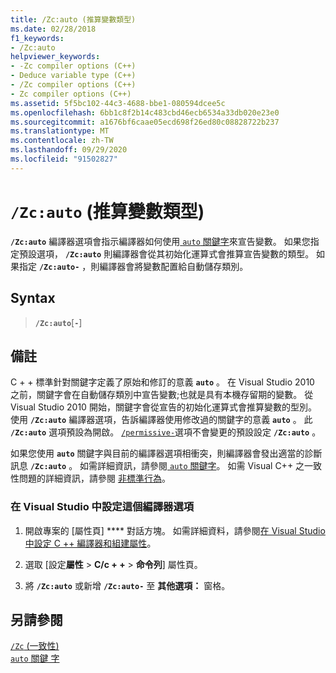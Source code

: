 ```yaml
---
title: /Zc:auto (推算變數類型)
ms.date: 02/28/2018
f1_keywords:
- /Zc:auto
helpviewer_keywords:
- -Zc compiler options (C++)
- Deduce variable type (C++)
- /Zc compiler options (C++)
- Zc compiler options (C++)
ms.assetid: 5f5bc102-44c3-4688-bbe1-080594dcee5c
ms.openlocfilehash: 6bb1c8f2b14c483cbd46ecb6534a33db020e23e0
ms.sourcegitcommit: a1676bf6caae05ecd698f26ed80c08828722b237
ms.translationtype: MT
ms.contentlocale: zh-TW
ms.lasthandoff: 09/29/2020
ms.locfileid: "91502827"
---
```

# <a name="zcauto-deduce-variable-type"></a>`/Zc:auto` (推算變數類型) 

**`/Zc:auto`** 編譯器選項會指示編譯器如何使用[ `auto` 關鍵字](../../cpp/auto-cpp.md)來宣告變數。 如果您指定預設選項， **`/Zc:auto`** 則編譯器會從其初始化運算式會推算宣告變數的類型。 如果指定 **`/Zc:auto-`** ，則編譯器會將變數配置給自動儲存類別。

## <a name="syntax"></a>Syntax

> **`/Zc:auto`**[**`-`**]

## <a name="remarks"></a>備註

C + + 標準針對關鍵字定義了原始和修訂的意義 **`auto`** 。 在 Visual Studio 2010 之前，關鍵字會在自動儲存類別中宣告變數;也就是具有本機存留期的變數。 從 Visual Studio 2010 開始，關鍵字會從宣告的初始化運算式會推算變數的型別。 使用 **`/Zc:auto`** 編譯器選項，告訴編譯器使用修改過的關鍵字的意義 **`auto`** 。 此 **`/Zc:auto`** 選項預設為開啟。 [`/permissive-`](permissive-standards-conformance.md)選項不會變更的預設設定 **`/Zc:auto`** 。

如果您使用 **`auto`** 關鍵字與目前的編譯器選項相衝突，則編譯器會發出適當的診斷訊息 **`/Zc:auto`** 。 如需詳細資訊，請參閱[ `auto` 關鍵字](../../cpp/auto-cpp.md)。 如需 Visual C++ 之一致性問題的詳細資訊，請參閱 [非標準行為](../../cpp/nonstandard-behavior.md)。

### <a name="to-set-this-compiler-option-in-visual-studio"></a>在 Visual Studio 中設定這個編譯器選項

1. 開啟專案的 [屬性頁] **** 對話方塊。 如需詳細資料，請參閱[在 Visual Studio 中設定 C ++ 編譯器和組建屬性](../working-with-project-properties.md)。

1. 選取 [設定**屬性**  >  **C/c + +**  >  **命令列**] 屬性頁。

1. 將 **`/Zc:auto`** 或新增 **`/Zc:auto-`** 至 **其他選項：** 窗格。

## <a name="see-also"></a>另請參閱

[`/Zc` (一致性) ](zc-conformance.md)<br/>
[`auto` 關鍵 字](../../cpp/auto-cpp.md)
